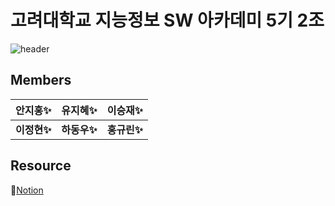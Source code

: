 # 고려대학교 지능정보 SW 아카데미 5기 2조
![header](https://capsule-render.vercel.app/api?type=waving&color=black&height=260&section=header&text=LumTerior&fontColor=ECD77F&fontSize=60&animation=blink&textPosition=10%)
## Members

| 안지홍✨ | 유지혜✨ | 이승재✨ |
|---|---|---|
| __이정현✨__ | __하동우✨__ | __홍규린✨__ |

## Resource

📄[Notion](https://www.notion.so/fenetre/2-94058050e52b422c88456d5acff4bea4)


